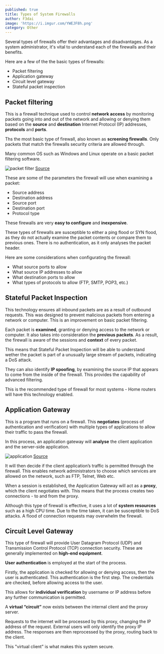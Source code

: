 ```yaml
---
published: true
title: Types of System Firewalls
author: F3dai
image: 'https://i.imgur.com/YWEJF8h.png'
category: Other
---
```

Several types of firewalls offer their advantages and disadvantages. As a system administrator, it's vital to understand each of the firewalls and their benefits.

Here are a few of the the basic types of firewalls:

- Packet filtering
- Application gateway
- Circuit level gateway
- Stateful packet inspection

## Packet filtering

This is a firewall technique used to control **network access** by monitoring packets going into and out of the network and allowing or denying them based on the **source** and **destination** Internet Protocol (IP) addresses, **protocols** and **ports**.

Ths the most basic type of firewall, also known as **screening firewalls**. Only packets that match the firewalls security criteria are allowed through. 

Many common OS such as Windows and Linux operate on a basic packet filtering software. 

![packet filter](https://i.imgur.com/TQpsVH3.png)
[Source](https://docstore.mik.ua/orelly/networking_2ndEd/fire/ch05_02.htm)

These are some of the parameters the firewall will use when examining a packet:

- Source address 
- Destination address
- Source port
- Destination port
- Protocol type

These firewalls are very **easy to configure** and **inexpensive**.

These types of firewalls are susceptible to either a ping flood or SYN flood, as they do not actually examine the packet contents or compare them to previous ones. There is no authentication, as it only analyses the packet header.

Here are some considerations when configurating the firewall:

- What source ports to allow
- What source IP addresses to allow
- What destination ports to allow
- What types of protocols to allow (FTP, SMTP, POP3, etc.)

## Stateful Packet Inspection

This technology ensures all inbound packets are as a result of outbound requests. This was designed to prevent malicious packets from entering a network or computer. This is an improvement on basic packet filtering.

Each packet is **examined**, granting or denying access to the network or computer. It also takes into consideration the **previous packets**. As a result, the firewall is aware of the sessions and **context** of every packet. 

This means that Stateful Packet Inspection will be able to understand wether the packet is part of a unusually large stream of packets, indicating a DoS attack. 

They can also identify **IP spoofing**, by examining the source IP that appears to come from the inside of the firewall. This provides the capability of advanced filtering.

This is the recommended type of firewall for most systems - Home routers will have this technology enabled. 

## Application Gateway

This is a program that runs on a firewall. This **negotiates** (process of authentication and verification) with multiple types of applications to allow their traffic to pass the firewall. 

In this process, an application gateway will **analyse** the client application and the server-side application. 

![application](https://i.imgur.com/YWEJF8h.png)
[Source](https://docs.microsoft.com/en-us/azure/application-gateway/media/application-gateway-create-gateway/scenario.png)

It will then decide if the client application’s traffic is permitted through the firewall. This enables network administrators to choose which services are allowed on the network, such as FTP, Telnet, Web etc.

When a session is established, the Application Gateway will act as a **proxy**, which the client negotiates with. This means that the process creates two connections - to and from the proxy. 

Although this type of firewall is effective, it uses a lot of **system resources** such as a high CPU time. Due to the time taken, it can be susceptible to DoS attacks. A flood of connection requests may overwhelm the firewall. 

## Circuit Level Gateway

This type of firewall will provide User Datagram Protocol (UDP) and Transmission Control Protocol (TCP) connection security. These are generally implemented on **high-end equipment**. 

**User authentication** is employed at the start of the process.

Firstly, the application is checked for allowing or denying access, then the user is authenticated. This authentication is the first step. The credentials are checked, before allowing access to the user. 

This allows for **individual verification** by username or IP address before any further communication is permitted. 

A **virtual “circuit”** now exists between the internal client and the proxy server.

Requests to the internet will be processed by this proxy, changing the IP address of the request. External users will only identify the proxy IP address. The responses are then reprocessed by the proxy, routing back to the client. 

This "virtual client" is what makes this system secure. 
